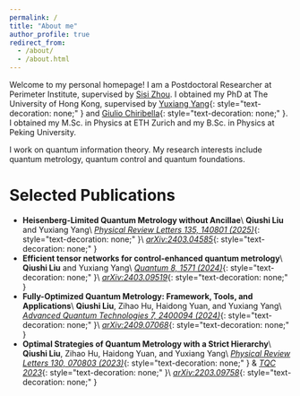```yaml
---
permalink: /
title: "About me"
author_profile: true
redirect_from: 
  - /about/
  - /about.html
---
```


Welcome to my personal homepage! I am a Postdoctoral Researcher at Perimeter Institute, supervised by [Sisi Zhou](https://sisi-zhou.github.io/). I obtained my PhD at The University of Hong Kong, supervised by [Yuxiang Yang](https://yangyx09.github.io/){: style="text-decoration: none;" } and [Giulio Chiribella](https://scholar.google.com/citations?user=4ob0VU4AAAAJ){: style="text-decoration: none;" }. I obtained my M.Sc. in Physics at ETH Zurich and my B.Sc. in Physics at Peking University.

I work on quantum information theory. My research interests include quantum metrology, quantum control and quantum foundations.

Selected Publications
======
* **Heisenberg-Limited Quantum Metrology without Ancillae**\\
  **Qiushi Liu** and Yuxiang Yang\\
  [*Physical Review Letters 135, 140801 (2025)*](https://doi.org/10.1103/vmd7-twd5){: style="text-decoration: none;" }\\
  [*arXiv:2403.04585*](https://arxiv.org/abs/2403.04585){: style="text-decoration: none;" }
* **Efficient tensor networks for control-enhanced quantum metrology**\\
  **Qiushi Liu** and Yuxiang Yang\\
  [*Quantum 8, 1571 (2024)*](https://doi.org/10.22331/q-2024-12-18-1571){: style="text-decoration: none;" }\\
  [*arXiv:2403.09519*](https://arxiv.org/abs/2403.09519){: style="text-decoration: none;" }
* **Fully-Optimized Quantum Metrology: Framework, Tools, and Applications**\\
  **Qiushi Liu**, Zihao Hu, Haidong Yuan, and Yuxiang Yang\\
  [*Advanced Quantum Technologies 7, 2400094 (2024)*](https://doi.org/10.1002/qute.202400094){: style="text-decoration: none;" }\\
  [*arXiv:2409.07068*](https://arxiv.org/abs/2409.07068){: style="text-decoration: none;" }
* **Optimal Strategies of Quantum Metrology with a Strict Hierarchy**\\
  **Qiushi Liu**, Zihao Hu, Haidong Yuan, and Yuxiang Yang\\
  [*Physical Review Letters 130, 070803 (2023)*](https://doi.org/10.1103/PhysRevLett.130.070803){: style="text-decoration: none;" } & [*TQC 2023*](https://tqc-conference.org/tqc2023/){: style="text-decoration: none;" }\\
  [*arXiv:2203.09758*](https://arxiv.org/abs/2203.09758){: style="text-decoration: none;" }
